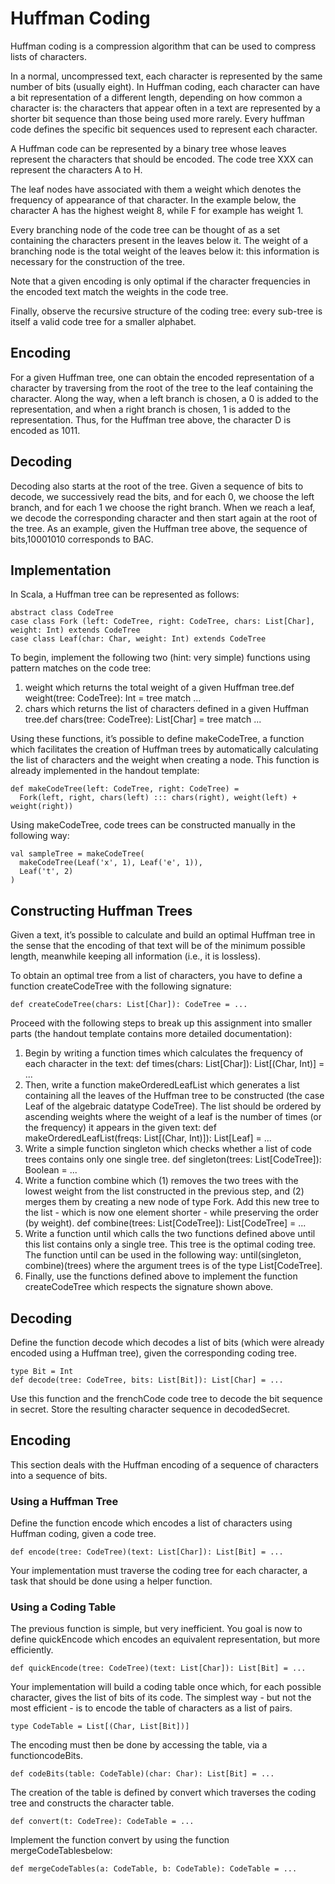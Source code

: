 # Huffman Coding

Huffman coding is a compression algorithm that can be used to compress lists of characters.

In a normal, uncompressed text, each character is represented by the same number of bits (usually eight). In Huffman coding, each character can have a bit representation of a different length, depending on how common a character is: the characters that appear often in a text are represented by a shorter bit sequence than those being used more rarely. Every huffman code defines the specific bit sequences used to represent each character.

A Huffman code can be represented by a binary tree whose leaves represent the characters that should be encoded. 
The code tree XXX can represent the characters A to H.

The leaf nodes have associated with them a weight which denotes the frequency of appearance of that character. In the example below, the character A has the highest weight 8, while F for example has weight 1.

Every branching node of the code tree can be thought of as a set containing the characters present in the leaves below it. The weight of a branching node is the total weight of the leaves below it: this information is necessary for the construction of the tree.

Note that a given encoding is only optimal if the character frequencies in the encoded text match the weights in the code tree.

Finally, observe the recursive structure of the coding tree: every sub-tree is itself a valid code tree for a smaller alphabet.

## Encoding
For a given Huffman tree, one can obtain the encoded representation of a character by traversing from the root of the tree to the leaf containing the character. Along the way, when a left branch is chosen, a 0 is added to the representation, and when a right branch is chosen, 1 is added to the representation. Thus, for the Huffman tree above, the character D is encoded as 1011.

## Decoding
Decoding also starts at the root of the tree. Given a sequence of bits to decode, we successively read the bits, and for each 0, we choose the left branch, and for each 1 we choose the right branch. When we reach a leaf, we decode the corresponding character and then start again at the root of the tree. As an example, given the Huffman tree above, the sequence of bits,10001010 corresponds to BAC.

## Implementation
In Scala, a Huffman tree can be represented as follows:

``` 
abstract class CodeTree
case class Fork (left: CodeTree, right: CodeTree, chars: List[Char], weight: Int) extends CodeTree
case class Leaf(char: Char, weight: Int) extends CodeTree
```

To begin, implement the following two (hint: very simple) functions using pattern matches on the code tree:

1. weight which returns the total weight of a given Huffman tree.def weight(tree: CodeTree): Int = tree match ...
2. chars which returns the list of characters defined in a given Huffman tree.def chars(tree: CodeTree): List[Char] = tree match ...

Using these functions, it’s possible to define makeCodeTree, a function which facilitates the creation of Huffman trees by automatically calculating the list of characters and the weight when creating a node. This function is already implemented in the handout template:

``` 
def makeCodeTree(left: CodeTree, right: CodeTree) =
  Fork(left, right, chars(left) ::: chars(right), weight(left) + weight(right))
```

Using makeCodeTree, code trees can be constructed manually in the following way:

``` 
val sampleTree = makeCodeTree(
  makeCodeTree(Leaf('x', 1), Leaf('e', 1)),
  Leaf('t', 2)
)
```


## Constructing Huffman Trees

Given a text, it’s possible to calculate and build an optimal Huffman tree in the sense that the encoding of that text will be of the minimum possible length, meanwhile keeping all information (i.e., it is lossless).

To obtain an optimal tree from a list of characters, you have to define a function createCodeTree with the following signature:

``` 
def createCodeTree(chars: List[Char]): CodeTree = ...
```

Proceed with the following steps to break up this assignment into smaller parts (the handout template contains more detailed documentation):

1. Begin by writing a function times which calculates the frequency of each character in the text: def times(chars: List[Char]): List[(Char, Int)] = ...
2. Then, write a function makeOrderedLeafList which generates a list containing all the leaves of the Huffman tree to be constructed (the case Leaf of the algebraic datatype CodeTree). The list should be ordered by ascending weights where the weight of a leaf is the number of times (or the frequency) it appears in the given text: def makeOrderedLeafList(freqs: List[(Char, Int)]): List[Leaf] = ...
3. Write a simple function singleton which checks whether a list of code trees contains only one single tree. def singleton(trees: List[CodeTree]): Boolean = ...
4. Write a function combine which (1) removes the two trees with the lowest weight from the list constructed in the previous step, and (2) merges them by creating a new node of type Fork. Add this new tree to the list - which is now one element shorter - while preserving the order (by weight). def combine(trees: List[CodeTree]): List[CodeTree] = ...
5. Write a function until which calls the two functions defined above until this list contains only a single tree. This tree is the optimal coding tree. The function until can be used in the following way: until(singleton, combine)(trees) where the argument trees is of the type List[CodeTree].
6. Finally, use the functions defined above to implement the function createCodeTree which respects the signature shown above.

## Decoding
Define the function decode which decodes a list of bits (which were already encoded using a Huffman tree), given the corresponding coding tree.

``` 
type Bit = Int
def decode(tree: CodeTree, bits: List[Bit]): List[Char] = ...
```

Use this function and the frenchCode code tree to decode the bit sequence in secret. Store the resulting character sequence in decodedSecret.

## Encoding

This section deals with the Huffman encoding of a sequence of characters into a sequence of bits.

### Using a Huffman Tree

Define the function encode which encodes a list of characters using Huffman coding, given a code tree.

``` 
def encode(tree: CodeTree)(text: List[Char]): List[Bit] = ...
```

Your implementation must traverse the coding tree for each character, a task that should be done using a helper function.

### Using a Coding Table

The previous function is simple, but very inefficient. You goal is now to define quickEncode which encodes an equivalent representation, but more efficiently.

``` 
def quickEncode(tree: CodeTree)(text: List[Char]): List[Bit] = ...
```

Your implementation will build a coding table once which, for each possible character, gives the list of bits of its code. The simplest way - but not the most efficient - is to encode the table of characters as a list of pairs.

``` 
type CodeTable = List[(Char, List[Bit])]
```

The encoding must then be done by accessing the table, via a functioncodeBits.

``` 
def codeBits(table: CodeTable)(char: Char): List[Bit] = ...
```

The creation of the table is defined by convert which traverses the coding tree and constructs the character table.


``` 
def convert(t: CodeTree): CodeTable = ...
```

Implement the function convert by using the function mergeCodeTablesbelow:

``` 
def mergeCodeTables(a: CodeTable, b: CodeTable): CodeTable = ...
```

